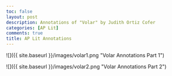 ```yaml
---
toc: false
layout: post
description: Annotations of "Volar" by Judith Ortiz Cofer
categories: [AP Lit]
comments: true
title: AP Lit Annotations
---
```


![]({{ site.baseurl }}/images/volar1.png "Volar Annotations Part 1")

![]({{ site.baseurl }}/images/volar2.png "Volar Annotations Part 2")
